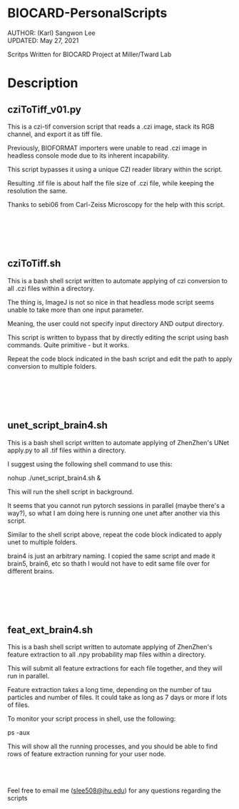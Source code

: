 # BIOCARD-PersonalScripts
AUTHOR: (Karl) Sangwon Lee<br />
UPDATED: May 27, 2021<br />

Scritps Written for BIOCARD Project at Miller/Tward Lab


# Description


## cziToTiff_v01.py

This is a czi-tif conversion script that reads a .czi image, stack its RGB channel, and export it as tiff file.<br />

Previously, BIOFORMAT importers were unable to read .czi image in headless console mode due to its inherent incapability.<br />

This script bypasses it using a unique CZI reader library within the script.<br />

Resulting .tif file is about half the file size of .czi file, while keeping the resolution the same.<br />

Thanks to sebi06 from Carl-Zeiss Microscopy for the help with this script.<br />


<br /><br /><br /><br />
## cziToTiff.sh

This is a bash shell script written to automate applying of czi conversion to all .czi files within a directory.<br />

The thing is, ImageJ is not so nice in that headless mode script seems unable to take more than one input parameter.<br />

Meaning, the user could not specify input directory AND output directory.<br />

This script is written to bypass that by directly editing the script using bash commands. Quite primitive - but it works.<br />

Repeat the code block indicated in the bash script and edit the path to apply conversion to multiple folders. <br />


<br /><br /><br /><br />
## unet_script_brain4.sh

This is a bash shell script written to automate applying of ZhenZhen's UNet apply.py to all .tif files within a directory.<br />

I suggest using the following shell command to use this:<br />

nohup ./unet_script_brain4.sh &<br />


This will run the shell script in background. <br />

It seems that you cannot run pytorch sessions in parallel (maybe there's a way?), so what I am doing here is running one unet after another via this script.<br />

Similar to the shell script above, repeat the code block indicated to apply unet to multiple folders.<br />


brain4 is just an arbitrary naming. I copied the same script and made it brain5, brain6, etc so thath I would not have to edit same file over for different brains.<br />

<br /><br /><br /><br />
## feat_ext_brain4.sh

This is a bash shell script written to automate applying of ZhenZhen's feature extraction to all .npy probability map files within a directory.<br />

This will submit all feature extractions for each file together, and they will run in parallel.<br />

Feature extraction takes a long time, depending on the number of tau particles and number of files. It could take as long as 7 days or more if lots of files.<br />

To monitor your script process in shell, use the following:<br />

ps -aux<br />


This will show all the running processes, and you should be able to find rows of feature extraction running for your user node.<br /><br /><br /><br />





Feel free to email me (slee508@jhu.edu) for any questions regarding the scripts<br />

